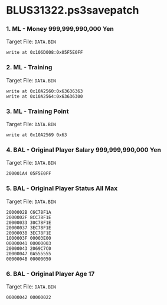 # BLUS31322.ps3savepatch

### 1. ML - Money 999,999,990,000 Yen

Target File: `DATA.BIN`

```
write at 0x106D008:0x05F5E0FF
```

### 2. ML - Training

Target File: `DATA.BIN`

```
write at 0x10A2560:0x63636363
write at 0x10A2564:0x63636300
```

### 3. ML - Training Point

Target File: `DATA.BIN`

```
write at 0x10A2569 0x63
```

### 4. BAL - Original Player Salary 999,999,990,000 Yen

Target File: `DATA.BIN`

```
200001A4 05F5E0FF
```

### 5. BAL - Original Player Status All Max

Target File: `DATA.BIN`

```
2000002B C6C78F1A
2000002F 8CC78F1E
20000033 30C78F1E
20000037 3EC78F1E
2000003B 3EC78F1E
1000003F 00003E00
00000041 00000003
20000043 2069C7C0
20000047 0A555555
0000004B 00000050
```

### 6. BAL - Original Player Age 17

Target File: `DATA.BIN`

```
00000042 00000022
```

